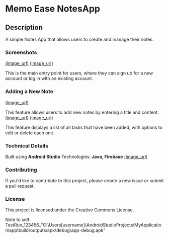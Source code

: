 # Memo Ease NotesApp
## Description
A simple Notes App that allows users to create and manage their notes.

### Screenshots
[(image_url)](link_url)
[(image_url)](link_url)

This is the main entry point for users, where they can sign up for a new account or log in with an existing account. 

### Adding a New Note
[(image_url)](link_url)

This feature allows users to add new notes by entering a title and content.
[(image_url)](link_url)
[(image_url)](link_url)

This feature displays a list of all tasks that have been added, with options to edit or delete each one.

### Technical Details
Built using **Android Studio**
Technologies: **Java, Firebase**
[(image_url)](https://github.com/phyulwin/notes_app_with_firebase_android_studio_2024/blob/master/app/src/App%20Screenshots/Screenshot%202024-07-02%20170148.jpg)

### Contributing
If you'd like to contribute to this project, please create a new issue or submit a pull request.

### License
This project is licensed under the Creative Commons License.

Note to self: TestRun_123456_"C:\Users\[username]\AndroidStudioProjects\MyApplication\app\build\outputs\apk\debug\app-debug.apk"
